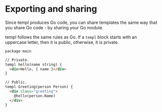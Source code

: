 # Exporting and sharing

Since templ produces Go code, you can share templates the same way that you share Go code - by sharing your Go module.

templ follows the same rules as Go. If a `templ` block starts with an uppercase letter, then it is public, otherwise, it is private.

```html title="greeting.templ"
package main

// Private.
templ hello(name string) {
  <div>Hello, { name }</div>
}

// Public.
templ Greeting(person Person) {
  <div class="greeting">
    @hello(person.Name)
  </div>
}
```
